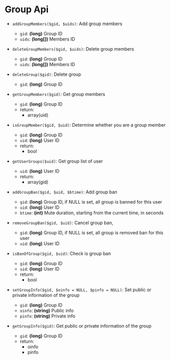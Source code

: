 # Group Api

* `addGroupMembers($gid, $uids)`: Add group members
    * `gid`: **(long)** Group ID
    * `uids`: **(long[])** Members ID

* `deleteGroupMembers($gid, $uids)`: Delete group members
    * `gid`: **(long)** Group ID
    * `uids`: **(long[])** Members ID
    
* `deleteGroup($gid)`: Delete group
    * `gid`: **(long)** Group ID

* `getGroupMembers($gid)`: Get group members
    * `gid`: **(long)** Group ID
    * return:
      * array(uid)

* `isGroupMember($gid, $uid)`: Determine whether you are a group member
    * `gid`: **(long)** Group ID
    * `uid`: **(long)** User ID
    * return:
      * bool 
      
* `getUserGroups($uid)`: Get group list of user
    * `uid`: **(long)** User ID
    * return:
      * array(gid)           
      
* `addGroupBan($gid, $uid, $btime)`: Add group ban
    * `gid`: **(long)** Group ID, if NULL is set, all group is banned for this user
    * `uid`: **(long)** User ID   
    * `btime`: **(int)** Mute duration, starting from the current time, in seconds     
      
* `removeGroupBan($gid, $uid)`: Cancel group ban,
    * `gid`: **(long)** Group ID, if NULL is set, all group is removed ban for this user
    * `uid`: **(long)** User ID        
    
* `isBanOfGroup($gid, $uid)`: Check is group ban
    * `gid`: **(long)** Group ID  
    * `uid`: **(long)** User ID 
    * return:
      * bool  
      
* `setGroupInfo($gid, $oinfo = NULL, $pinfo = NULL)`: Set public or private information of the group
    * `gid`: **(long)** Group ID          
    * `oinfo`: **(string)** Public info
    * `pinfo`: **(string)** Private info   
 
* `getGroupInfo($gid)`: Get public or private information of the group
    * `gid`: **(long)** Group ID  
    * return:
      * oinfo
      * pinfo      